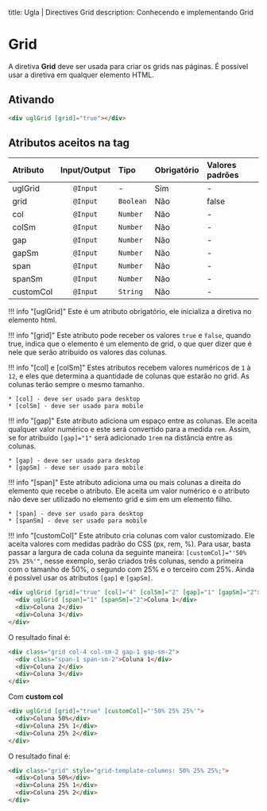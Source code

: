 title: Ugla | Directives Grid
description: Conhecendo e implementando Grid

# Grid
A diretiva **Grid** deve ser usada para criar os grids nas páginas.
É possível usar a diretiva em qualquer elemento HTML.

## Ativando
```html
<div uglGrid [grid]="true"></div>
```

## Atributos aceitos na tag

Atributo      | Input/Output   | Tipo       | Obrigatório    | Valores padrões
:------------ | :------------: | :----------| :------------- | :-------------
uglGrid       | `@Input`       | -          | Sim            | -
grid          | `@Input`       | `Boolean`  | Não            | false
col           | `@Input`       | `Number`   | Não            | -
colSm         | `@Input`       | `Number`   | Não            | -
gap           | `@Input`       | `Number`   | Não            | -
gapSm         | `@Input`       | `Number`   | Não            | -
span          | `@Input`       | `Number`   | Não            | -
spanSm        | `@Input`       | `Number`   | Não            | -
customCol     | `@Input`       | `String`   | Não            | -

!!! info "[uglGrid]"
    Este é um atributo obrigatório, ele inicializa a diretiva no elemento html.

!!! info "[grid]"
    Este atributo pode receber os valores `true` e `false`, quando true, indica que o elemento é um elemento de grid, o que quer dizer que é nele que serão atribuido os valores das colunas.

!!! info "[col] e [colSm]"
    Estes atributos recebem valores numéricos de `1` à `12`, e eles que determina a quantidade de colunas que estarão no grid. As colunas terão sempre o mesmo tamanho.
    
    * [col] - deve ser usado para desktop
    * [colSm] - deve ser usado para mobile

!!! info "[gap]"
    Este atributo adiciona um espaço entre as colunas. Ele aceita qualquer valor numérico e este será convertido para a medida `rem`. Assim, se for atribuído `[gap]="1"` será adicionado `1rem` na distância entre as colunas.

    * [gap] - deve ser usado para desktop
    * [gapSm] - deve ser usado para mobile

!!! info "[span]"
    Este atributo adiciona uma ou mais colunas a direita do elemento que recebe o atributo. Ele aceita um valor numérico e o atributo não deve ser utilizado no elemento grid e sim em um elemento filho.

    * [span] - deve ser usado para desktop
    * [spanSm] - deve ser usado para mobile

!!! info "[customCol]"
    Este atributo cria colunas com valor customizado. Ele aceita valores com medidas padrão do CSS (px, rem, %). Para usar, basta passar a largura de cada coluna da seguinte maneira: `[customCol]="'50% 25% 25%'"`, nesse exemplo, serão criados três colunas, sendo a primeira com o tamanho de 50%, o segundo com 25% e o terceiro com 25%. Ainda é possível usar os atributos `[gap]` e `[gapSm]`.

```html
<div uglGrid [grid]="true" [col]="4" [colSm]="2" [gap]="1" [gapSm]="2">
  <div uglGrid [span]="1" [spanSm]="2">Coluna 1</div>
  <div>Coluna 2</div>
  <div>Coluna 3</div>
</div>
```

O resultado final é:
```html
<div class="grid col-4 col-sm-2 gap-1 gap-sm-2">
  <div class="span-1 span-sm-2">Coluna 1</div>
  <div>Coluna 2</div>
  <div>Coluna 3</div>
</div>
```

Com **custom col**
```html
<div uglGrid [grid]="true" [customCol]="'50% 25% 25%'">
  <div>Coluna 50%</div>
  <div>Coluna 25% 1</div>
  <div>Coluna 25% 2</div>
</div>
```

O resultado final é:
```html
<div class="grid" style="grid-template-columns: 50% 25% 25%;">
  <div>Coluna 50%</div>
  <div>Coluna 25% 1</div>
  <div>Coluna 25% 2</div>
</div>
```